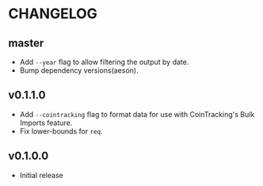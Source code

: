 # CHANGELOG

## master

* Add `--year` flag to allow filtering the output by date.
* Bump dependency versions(aeson).


## v0.1.1.0

* Add `--cointracking` flag to format data for use with CoinTracking's Bulk
  Imports feature.
* Fix lower-bounds for `req`.


## v0.1.0.0

* Initial release
